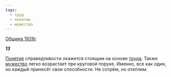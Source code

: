 ```yaml
---
tags:
  - труд
  - понятие
  - мужество
---
```

[Община 1926г](https://127.0.0.1:4002/agni/1926)

___13___

[Понятие](../../../tags/#понятие) справедливости окажется стоящим на основе [труда](../../../tags/#труд). Также [мужество](../../../tags/#мужество) легко возрастает при круговой поруке. Именно, все как один, но каждый принесёт свои способности. Не сотрём, но отеплим.   

